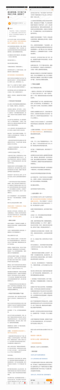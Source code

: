 ![](../../images/2017年09月/GX0914家长群攻略：它只是个老师的工作群，别想多了.jpg)
![](../../images/2017年09月/GX0914家长群攻略：它只是个老师的工作群，别想多了2.jpg)
